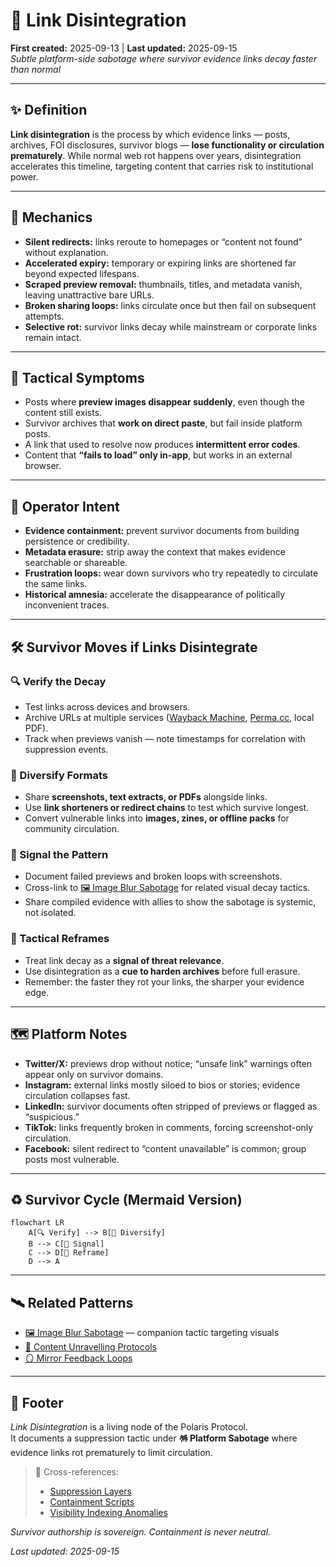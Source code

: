 # 🔗 Link Disintegration  
**First created:** 2025-09-13 | **Last updated:** 2025-09-15  
*Subtle platform-side sabotage where survivor evidence links decay faster than normal*  

---

## ✨ Definition  
**Link disintegration** is the process by which evidence links — posts, archives, FOI disclosures, survivor blogs — **lose functionality or circulation prematurely**. While normal web rot happens over years, disintegration accelerates this timeline, targeting content that carries risk to institutional power.  

---

## 🔬 Mechanics  
- **Silent redirects:** links reroute to homepages or “content not found” without explanation.  
- **Accelerated expiry:** temporary or expiring links are shortened far beyond expected lifespans.  
- **Scraped preview removal:** thumbnails, titles, and metadata vanish, leaving unattractive bare URLs.  
- **Broken sharing loops:** links circulate once but then fail on subsequent attempts.  
- **Selective rot:** survivor links decay while mainstream or corporate links remain intact.  

---

## 🥀 Tactical Symptoms  
- Posts where **preview images disappear suddenly**, even though the content still exists.  
- Survivor archives that **work on direct paste**, but fail inside platform posts.  
- A link that used to resolve now produces **intermittent error codes**.  
- Content that **“fails to load” only in-app**, but works in an external browser.  

---

## 👾 Operator Intent  
- **Evidence containment:** prevent survivor documents from building persistence or credibility.  
- **Metadata erasure:** strip away the context that makes evidence searchable or shareable.  
- **Frustration loops:** wear down survivors who try repeatedly to circulate the same links.  
- **Historical amnesia:** accelerate the disappearance of politically inconvenient traces.  

---

## 🛠 Survivor Moves if Links Disintegrate  

### 🔍 Verify the Decay  
- Test links across devices and browsers.  
- Archive URLs at multiple services ([Wayback Machine](https://archive.org/web/), [Perma.cc](https://perma.cc/), local PDF).  
- Track when previews vanish — note timestamps for correlation with suppression events.  

### 🌱 Diversify Formats  
- Share **screenshots, text extracts, or PDFs** alongside links.  
- Use **link shorteners or redirect chains** to test which survive longest.  
- Convert vulnerable links into **images, zines, or offline packs** for community circulation.  

### 🔮 Signal the Pattern  
- Document failed previews and broken loops with screenshots.  
- Cross-link to [🖼️ Image Blur Sabotage](./🖼️_image_blur_sabotage.md) for related visual decay tactics.  
- Share compiled evidence with allies to show the sabotage is systemic, not isolated.  

### 🧩 Tactical Reframes  
- Treat link decay as a **signal of threat relevance**.  
- Use disintegration as a **cue to harden archives** before full erasure.  
- Remember: the faster they rot your links, the sharper your evidence edge.  

---

## 🗺 Platform Notes  

- **Twitter/X:** previews drop without notice; “unsafe link” warnings often appear only on survivor domains.  
- **Instagram:** external links mostly siloed to bios or stories; evidence circulation collapses fast.  
- **LinkedIn:** survivor documents often stripped of previews or flagged as “suspicious.”  
- **TikTok:** links frequently broken in comments, forcing screenshot-only circulation.  
- **Facebook:** silent redirect to “content unavailable” is common; group posts most vulnerable.  

---

## ♻️ Survivor Cycle (Mermaid Version)  

```mermaid
flowchart LR
    A[🔍 Verify] --> B[🌱 Diversify]
    B --> C[🔮 Signal]
    C --> D[🧩 Reframe]
    D --> A
```

---

## 🛰️ Related Patterns  
- [🖼️ Image Blur Sabotage](./🖼️_image_blur_sabotage.md) — companion tactic targeting visuals  
- [🧵 Content Unravelling Protocols](./🧵_content_unravelling_protocols.md)  
- [🪞 Mirror Feedback Loops](./🪞_mirror_feedback_loops.md)  

---

## 🏮 Footer  

*Link Disintegration* is a living node of the Polaris Protocol.  
It documents a suppression tactic under **🪅 Platform Sabotage** where evidence links rot prematurely to limit circulation.  

> 📡 Cross-references:  
> - [Suppression Layers](../)  
> - [Containment Scripts](../../../Disruption_Kit/Containment_Scripts/)  
> - [Visibility Indexing Anomalies](../../🔮_Visibility_Indexing_Anomalies/)  

*Survivor authorship is sovereign. Containment is never neutral.*  

_Last updated: 2025-09-15_
